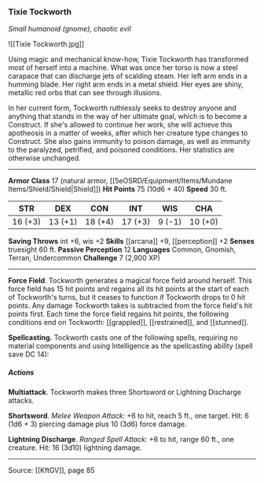 ### Tixie Tockworth
_Small humanoid (gnome), chaotic evil_

![[Tixie Tockworth.jpg]]

Using magic and mechanical know-how, Tixie Tockworth has transformed most of herself into a machine. What was once her torso is now a steel carapace that can discharge jets of scalding steam. Her left arm ends in a humming blade. Her right arm ends in a metal shield. Her eyes are shiny, metallic red orbs that can see through illusions.

In her current form, Tockworth ruthlessly seeks to destroy anyone and anything that stands in the way of her ultimate goal, which is to become a Construct. If she's allowed to continue her work, she will achieve this apotheosis in a matter of weeks, after which her creature type changes to Construct. She also gains immunity to poison damage, as well as immunity to the paralyzed, petrified, and poisoned conditions. Her statistics are otherwise unchanged.




---

**Armor Class** 17 (natural armor, [[5eOSRD/Equipment/Items/Mundane Items/Shield/Shield|Shield]])
**Hit Points** 75 (10d6 + 40)
**Speed** 30 ft.

| STR     | DEX     | CON     | INT     | WIS     | CHA     |
|---------|---------|---------|---------|---------|---------|
| 16 (+3) | 13 (+1) | 18 (+4) | 17 (+3) | 9 (-1) | 10 (+0) |

**Saving Throws** int +6, wis +2
**Skills** [[arcana]] +9, [[perception]] +2
**Senses** truesight 60 ft.
**Passive Perception** 12
**Languages** Common, Gnomish, Terran, Undercommon
**Challenge** 7 (2,900 XP)

---

**Force Field**. Tockworth generates a magical force field around herself. This force field has 15 hit points and regains all its hit points at the start of each of Tockworth's turns, but it ceases to function if Tockworth drops to 0 hit points. Any damage Tockworth takes is subtracted from the force field's hit points first. Each time the force field regains hit points, the following conditions end on Tockworth: [[grappled]], [[restrained]], and [[stunned]].

**Spellcasting.** Tockworth casts one of the following spells, requiring no material components and using Intelligence as the spellcasting ability (spell save DC 14):

##### Actions
**Multiattack**. Tockworth makes three Shortsword or Lightning Discharge attacks.

**Shortsword**. _Melee Weapon Attack:_ +6 to hit, reach 5 ft., one target. Hit: 6 (1d6 + 3) piercing damage plus 10 (3d6) force damage.

**Lightning Discharge**. _Ranged Spell Attack:_ +6 to hit, range 60 ft., one creature. Hit: 16 (3d10) lightning damage.


---

Source: [[KftGV]], page 85
